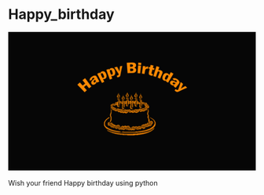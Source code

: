 # Happy_birthday
<p align="center">
    <img src="https://github.com/Ananya-0306/Happy_birthday/blob/main/happy-birthday-gif-images-wallpapers-2017.gif" alt="Github Swag" />
</p>
Wish your friend Happy birthday using python
